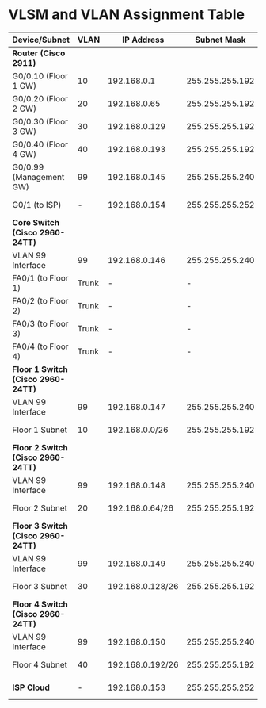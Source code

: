 # VLSM and VLAN Assignment Table

| Device/Subnet             | VLAN | IP Address        | Subnet Mask       | Gateway         | Subnet Range        | Role                     |
|---------------------------|------|-------------------|-------------------|-----------------|---------------------|--------------------------|
| **Router (Cisco 2911)**   |      |                   |                   |                 |                     |                          |
| G0/0.10 (Floor 1 GW)    | 10   | 192.168.0.1       | 255.255.255.192   | -               | 192.168.0.0-63      | Floor 1 Gateway          |
| G0/0.20 (Floor 2 GW)    | 20   | 192.168.0.65      | 255.255.255.192   | -               | 192.168.0.64-127    | Floor 2 Gateway          |
| G0/0.30 (Floor 3 GW)    | 30   | 192.168.0.129     | 255.255.255.192   | -               | 192.168.0.128-191   | Floor 3 Gateway          |
| G0/0.40 (Floor 4 GW)    | 40   | 192.168.0.193     | 255.255.255.192   | -               | 192.168.0.192-255   | Floor 4 Gateway          |
| G0/0.99 (Management GW) | 99   | 192.168.0.145     | 255.255.255.240   | -               | 192.168.0.144-159   | Management Gateway       |
| G0/1 (to ISP)           | -    | 192.168.0.154     | 255.255.255.252   | 192.168.0.153   | 192.168.0.152-155   | ISP WAN Link             |
| **Core Switch (Cisco 2960-24TT)** |      |                   |                   |                 |                     |                          |
| VLAN 99 Interface       | 99   | 192.168.0.146     | 255.255.255.240   | 192.168.0.145   | 192.168.0.144-159   | Management Interface     |
| FA0/1 (to Floor 1)      | Trunk| -                 | -                 | -               | -                   | Core-to-Floor 1 Trunk    |
| FA0/2 (to Floor 2)      | Trunk| -                 | -                 | -               | -                   | Core-to-Floor 2 Trunk    |
| FA0/3 (to Floor 3)      | Trunk| -                 | -                 | -               | -                   | Core-to-Floor 3 Trunk    |
| FA0/4 (to Floor 4)      | Trunk| -                 | -                 | -               | -                   | Core-to-Floor 4 Trunk    |
| **Floor 1 Switch (Cisco 2960-24TT)** |      |                   |                   |                 |                     |                          |
| VLAN 99 Interface       | 99   | 192.168.0.147     | 255.255.255.240   | 192.168.0.145   | 192.168.0.144-159   | Management Interface     |
| Floor 1 Subnet          | 10   | 192.168.0.0/26    | 255.255.255.192   | 192.168.0.1     | 192.168.0.0-63      | End Devices/Wireless     |
| **Floor 2 Switch (Cisco 2960-24TT)** |      |                   |                   |                 |                     |                          |
| VLAN 99 Interface       | 99   | 192.168.0.148     | 255.255.255.240   | 192.168.0.145   | 192.168.0.144-159   | Management Interface     |
| Floor 2 Subnet          | 20   | 192.168.0.64/26   | 255.255.255.192   | 192.168.0.65    | 192.168.0.64-127    | End Devices/Wireless/Srv |
| **Floor 3 Switch (Cisco 2960-24TT)** |      |                   |                   |                 |                     |                          |
| VLAN 99 Interface       | 99   | 192.168.0.149     | 255.255.255.240   | 192.168.0.145   | 192.168.0.144-159   | Management Interface     |
| Floor 3 Subnet          | 30   | 192.168.0.128/26  | 255.255.255.192   | 192.168.0.129   | 192.168.0.128-191   | End Devices/Wireless     |
| **Floor 4 Switch (Cisco 2960-24TT)** |      |                   |                   |                 |                     |                          |
| VLAN 99 Interface       | 99   | 192.168.0.150     | 255.255.255.240   | 192.168.0.145   | 192.168.0.144-159   | Management Interface     |
| Floor 4 Subnet          | 40   | 192.168.0.192/26  | 255.255.255.192   | 192.168.0.193   | 192.168.0.192-255   | End Devices/Wireless     |
| **ISP Cloud**             | -    | 192.168.0.153     | 255.255.255.252   | -               | 192.168.0.152-155   | WAN Endpoint             |